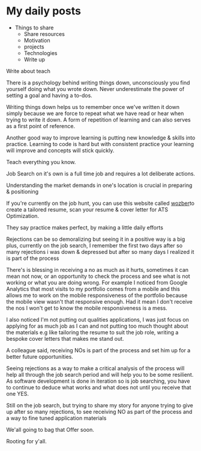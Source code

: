 # My daily posts

- Things to share
	- Share resources
	- Motivation
	- projects
	- Technologies
	- Write up

Write about teach

There is a psychology behind writing things down, unconsciously you find yourself doing what you wrote down. Never underestimate the power of setting a goal and having a to-dos.

Writing things down helps us to remember once we've written it down simply because we are force to repeat what we have read or hear when trying to write it down. A form of repetition of learning and can also serves as a first point of reference.


Another good way to improve learning is putting new knowledge & skills into practice. Learning to code is hard but with consistent practice your learning will improve and concepts will stick quickly.

Teach everything you know.

Job Search on it's own is a full time job and requires a lot deliberate actions.

Understanding the market demands in one's location is crucial in preparing & positioning 

If you're currently on the job hunt, you can use this website called [wozber](https://www.wozber.com/en-us)to create a tailored resume, scan your resume & cover letter for ATS Optimization.

They say practice makes perfect, by making a little daily efforts

Rejections can be so demoralizing but seeing it in a positive way is a big plus, currently on the job search, I remember the first two days after so many rejections i was down & depressed but after so many days I realized it is part of the process

There's is blessing in receiving a no as much as it hurts, sometimes it can mean not now, or an opportunity to check the process and see what is not working or what you are doing wrong. For example I noticed from Google Analytics that most visits to my portfolio comes from a mobile and this allows me to work on the mobile responsiveness of the portfolio because the mobile view wasn't that responsive enough. Had it mean I don't receive the nos I won't get to know the mobile responsiveness is a mess. 

I also noticed I'm not putting out qualities applications, I was just focus on applying for as much job as I can and not putting too much thought about the materials e.g like tailoring the resume to suit the job role, writing a bespoke cover letters that makes me stand out.

A colleague said, receiving NOs is part of the process and set him up for a better future opportunities.

Seeing rejections as a way to make a critical analysis of the process will help all through the job search period and will help you to be some resilient. As software development is done in iteration so is job searching, you have to continue to deduce what works and what does not until you receive that one YES.

Still on the job search, but trying to share my story for anyone trying to give up after so many rejections, to see receiving NO as part of the process and a way to fine tuned application materials

We'all going to bag that Offer soon.

Rooting for y'all.
 